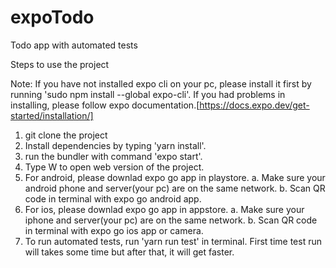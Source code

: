 # expoTodo
Todo app with automated tests

Steps to use the project

Note: If you have not installed expo cli on your pc, please install it first by running 'sudo npm install --global expo-cli'.
      If you had problems in installing, please follow expo documentation.[https://docs.expo.dev/get-started/installation/]
        

1. git clone the project 
2. Install dependencies by typing 'yarn install'.
3. run the bundler with command 'expo start'.
4. Type W to open web version of the project.
5. For android, please downlad expo go app in playstore.
    a. Make sure your android phone and server(your pc) are on the same network.
    b. Scan QR code in terminal with expo go android app.
6. For ios, please downlad expo go app in appstore.
    a. Make sure your iphone and server(your pc) are on the same network.
    b. Scan QR code in terminal with expo go ios app or camera.
7. To run automated tests, run 'yarn run test' in terminal. First time test run will takes some time but after that, it will get faster.


